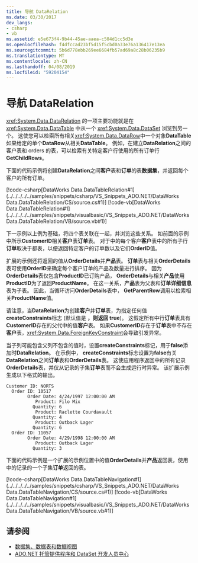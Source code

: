 ```yaml
---
title: 导航 DataRelation
ms.date: 03/30/2017
dev_langs:
- csharp
- vb
ms.assetid: e5e673f4-9b44-45ae-aaea-c504d1cc5d3e
ms.openlocfilehash: f4dfccad23bf5d15f5cbd0a33e76a136417e13ea
ms.sourcegitcommit: 5b6d778ebb269ee6684fb57ad69a8c28b06235b9
ms.translationtype: MT
ms.contentlocale: zh-CN
ms.lasthandoff: 04/08/2019
ms.locfileid: "59204154"
---
```

# <a name="navigating-datarelations"></a>导航 DataRelation
<xref:System.Data.DataRelation> 的一项主要功能就是在 <xref:System.Data.DataTable> 中从一个 <xref:System.Data.DataSet> 浏览到另一个。 这使您可以检索所有相关<xref:System.Data.DataRow>中一个对象**DataTable**如果给定的单个**DataRow**从相关**DataTable**。 例如，在建立**DataRelation**之间的客户表和 orders 的表，可以检索有关特定客户行使用的所有订单行**GetChildRows**。  
  
 下面的代码示例将创建**DataRelation**之间**客户**表和**订单**的表**数据集**，并返回每个客户的所有订单。  
  
 [!code-csharp[DataWorks Data.DataTableRelation#1](../../../../../samples/snippets/csharp/VS_Snippets_ADO.NET/DataWorks Data.DataTableRelation/CS/source.cs#1)]
 [!code-vb[DataWorks Data.DataTableRelation#1](../../../../../samples/snippets/visualbasic/VS_Snippets_ADO.NET/DataWorks Data.DataTableRelation/VB/source.vb#1)]  
  
 下一示例以上例为基础，将四个表关联在一起，并浏览这些关系。 如前面的示例中所示**CustomerID**相关**客户**表**订单**表。 对于中的每个客户**客户**表中的所有子行**订单**取决于都表，以便返回特定客户的订单数以及它们**OrderID**值。  
  
 扩展的示例还将返回的值从**OrderDetails**并**产品**表。 **订单**表与相关**OrderDetails**表可使用**OrderID**来确定每个客户订单的产品及数量进行排序。 因为**OrderDetails**表仅包含**ProductID**已订购产品， **OrderDetails**与相关**产品**使用**ProductID**为了返回**ProductName**。 在这一关系，**产品**表为父表和**订单详细信息**表为子表。 因此，当循环访问**OrderDetails**表中， **GetParentRow**调用以检索相关**ProductName**值。  
  
 请注意，当**DataRelation**为创建**客户**并**订单**表，为指定任何值**createConstraints**标志 (默认值是 **，则返回 true**)。 这假定所有中行**订单**表具有**CustomerID**存在的父代中的值**客户**表。 如果**CustomerID**存在于**订单**表中不存在**客户**表，<xref:System.Data.ForeignKeyConstraint>会导致引发异常。  
  
 当子列可能包含父列不包含的值时，设置**createConstraints**标记，用于**false**添加时**DataRelation**。 在示例中， **createConstraints**标志设置为**false**有关**DataRelation**之间**订单**表和**OrderDetails**表。 这使应用程序返回中的所有记录**OrderDetails**表，并仅从记录的子集**订单**表而不会生成运行时异常。 该扩展示例生成以下格式的输出。  
  
```  
Customer ID: NORTS  
  Order ID: 10517  
        Order Date: 4/24/1997 12:00:00 AM  
           Product: Filo Mix  
          Quantity: 6  
           Product: Raclette Courdavault  
          Quantity: 4  
           Product: Outback Lager  
          Quantity: 6  
  Order ID: 11057  
        Order Date: 4/29/1998 12:00:00 AM  
           Product: Outback Lager  
          Quantity: 3  
```  
  
 下面的代码示例是一个扩展的示例位置中的值**OrderDetails**并**产品**返回表，使用中的记录的一个子集**订单**返回的表。  
  
 [!code-csharp[DataWorks Data.DataTableNavigation#1](../../../../../samples/snippets/csharp/VS_Snippets_ADO.NET/DataWorks Data.DataTableNavigation/CS/source.cs#1)]
 [!code-vb[DataWorks Data.DataTableNavigation#1](../../../../../samples/snippets/visualbasic/VS_Snippets_ADO.NET/DataWorks Data.DataTableNavigation/VB/source.vb#1)]  
  
## <a name="see-also"></a>请参阅

- [数据集、数据表和数据视图](../../../../../docs/framework/data/adonet/dataset-datatable-dataview/index.md)
- [ADO.NET 托管提供程序和 DataSet 开发人员中心](https://go.microsoft.com/fwlink/?LinkId=217917)
